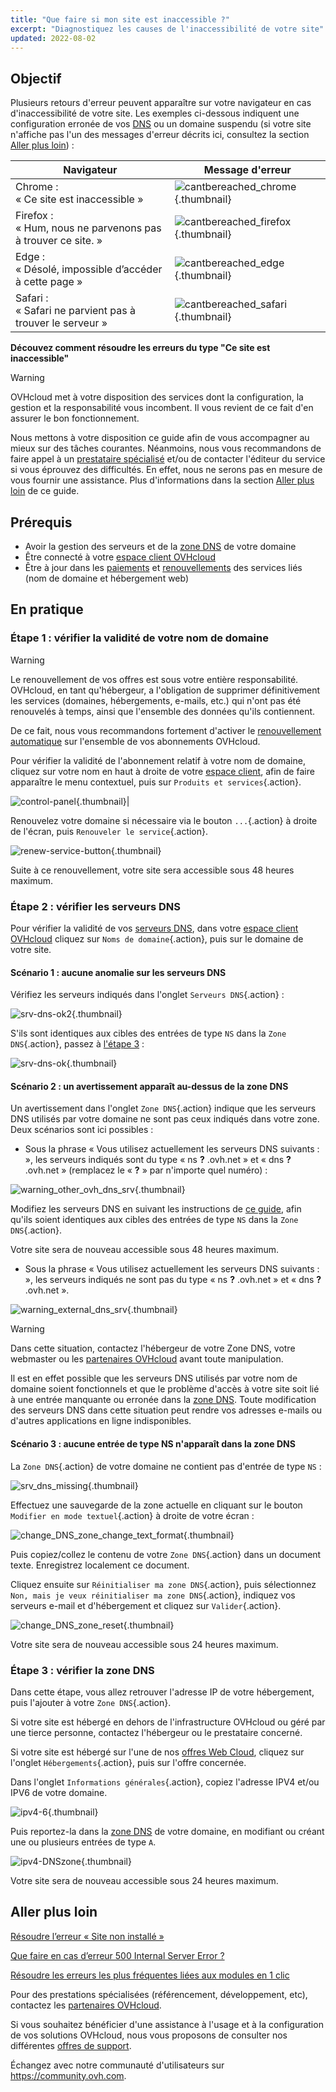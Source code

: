 ```yaml
---
title: "Que faire si mon site est inaccessible ?"
excerpt: "Diagnostiquez les causes de l'inaccessibilité de votre site"
updated: 2022-08-02
---
```


## Objectif

Plusieurs retours d'erreur peuvent apparaître sur votre navigateur en cas d'inaccessibilité de votre site. Les exemples ci-dessous indiquent une configuration erronée de vos [DNS](/pages/web_cloud/domains/dns_server_general_information#comprendre-la-notion-de-dns) ou un domaine suspendu (si votre site n'affiche pas l'un des messages d'erreur décrits ici, consultez la section [Aller plus loin](#aller-plus-loin)) :

|Navigateur|Message d'erreur|
|-|---|
|Chrome :<br>« Ce site est inaccessible »|![cantbereached_chrome](images/cantbereached_chrome.png){.thumbnail}|
|Firefox :<br>« Hum, nous ne parvenons pas à trouver ce site. »|![cantbereached_firefox](images/cantbereached_firefox.png){.thumbnail}|
|Edge :<br>« Désolé, impossible d’accéder à cette page »|![cantbereached_edge](images/cantbereached_edge.png){.thumbnail}|
|Safari :<br>« Safari ne parvient pas à trouver le serveur »|![cantbereached_safari](images/cantbereached_safari.png){.thumbnail}|

**Découvez comment résoudre les erreurs du type "Ce site est inaccessible"**

> [!warning]
>
> OVHcloud met à votre disposition des services dont la configuration, la gestion et la responsabilité vous incombent. Il vous revient de ce fait d'en assurer le bon fonctionnement.
>
> Nous mettons à votre disposition ce guide afin de vous accompagner au mieux sur des tâches courantes. Néanmoins, nous vous recommandons de faire appel à un [prestataire spécialisé](https://partner.ovhcloud.com/fr/directory/) et/ou de contacter l'éditeur du service si vous éprouvez des difficultés. En effet, nous ne serons pas en mesure de vous fournir une assistance. Plus d'informations dans la section [Aller plus loin](#aller-plus-loin) de ce guide.
>

## Prérequis

- Avoir la gestion des serveurs et de la [zone DNS](/pages/web_cloud/domains/dns_zone_edit#comprendre-la-notion-de-dns) de votre domaine
- Être connecté à votre [espace client OVHcloud](https://www.ovh.com/auth/?action=gotomanager&from=https://www.ovh.com/fr/&ovhSubsidiary=fr)
- Être à jour dans les [paiements](/pages/account_and_service_management/managing_billing_payments_and_services/invoice_management#pay-bills) et [renouvellements](/pages/account_and_service_management/managing_billing_payments_and_services/how_to_use_automatic_renewal#renewal-management) des services liés (nom de domaine et hébergement web)

## En pratique

### Étape 1 : vérifier la validité de votre nom de domaine

> [!warning]
>
> Le renouvellement de vos offres est sous votre entière responsabilité.<br>
> OVHcloud, en tant qu'hébergeur, a l'obligation de supprimer définitivement les services (domaines, hébergements, e-mails, etc.) qui n'ont pas été renouvelés à temps, ainsi que l'ensemble des données qu'ils contiennent.
>
> De ce fait, nous vous recommandons fortement d'activer le [renouvellement automatique](/pages/account_and_service_management/managing_billing_payments_and_services/how_to_use_automatic_renewal#en-pratique) sur l'ensemble de vos abonnements OVHcloud.
>

Pour vérifier la validité de l'abonnement relatif à votre nom de domaine, cliquez sur votre nom en haut à droite de votre [espace client](https://www.ovh.com/auth/?action=gotomanager&from=https://www.ovh.com/fr/&ovhSubsidiary=fr), afin de faire apparaître le menu contextuel, puis sur `Produits et services`{.action}.

![control-panel](images/control-panel.png){.thumbnail}|

Renouvelez votre domaine si nécessaire via le bouton `...`{.action} à droite de l'écran, puis `Renouveler le service`{.action}.

![renew-service-button](images/renew-service-button.png){.thumbnail}

Suite à ce renouvellement, votre site sera accessible sous 48 heures maximum.

### Étape 2 : vérifier les serveurs DNS

Pour vérifier la validité de vos [serveurs DNS](/pages/web_cloud/domains/dns_server_general_information), dans votre [espace client OVHcloud](https://www.ovh.com/auth/?action=gotomanager&from=https://www.ovh.com/fr/&ovhSubsidiary=fr) cliquez sur `Noms de domaine`{.action}, puis sur le domaine de votre site.

#### Scénario 1 : aucune anomalie sur les serveurs DNS

Vérifiez les serveurs indiqués dans l'onglet `Serveurs DNS`{.action} :

![srv-dns-ok2](images/srv-dns-ok2.png){.thumbnail}

S'ils sont identiques aux cibles des entrées de type `NS` dans la `Zone DNS`{.action}, passez à [l'étape 3](#etape3) :

![srv-dns-ok](images/srv-dns-ok.png){.thumbnail}

#### Scénario 2 : un avertissement apparaît au-dessus de la zone DNS

Un avertissement dans l'onglet `Zone DNS`{.action} indique que les serveurs DNS utilisés par votre domaine ne sont pas ceux indiqués dans votre zone. Deux scénarios sont ici possibles :

- Sous la phrase « Vous utilisez actuellement les serveurs DNS suivants : », les serveurs indiqués sont du type « ns **?** .ovh.net » et « dns **?** .ovh.net » (remplacez le « **?** » par n'importe quel numéro) :

![warning_other_ovh_dns_srv](images/warning_other_ovh_dns_srv.png){.thumbnail}

Modifiez les serveurs DNS en suivant les instructions de [ce guide](/pages/web_cloud/domains/dns_server_general_information#modifier-les-serveurs-dns), afin qu'ils soient identiques aux cibles des entrées de type `NS` dans la `Zone DNS`{.action}.

Votre site sera de nouveau accessible sous 48 heures maximum.

- Sous la phrase « Vous utilisez actuellement les serveurs DNS suivants : », les serveurs indiqués ne sont pas du type « ns **?** .ovh.net » et « dns **?** .ovh.net ».

![warning_external_dns_srv](images/warning_external_dns_srv.png){.thumbnail}

> [!warning]
>
> Dans cette situation, contactez l'hébergeur de votre Zone DNS, votre webmaster ou les [partenaires OVHcloud](https://partner.ovhcloud.com/fr/directory/) avant toute manipulation.
>
> Il est en effet possible que les serveurs DNS utilisés par votre nom de domaine soient fonctionnels et que le problème d'accès à votre site soit lié à une entrée manquante ou erronée dans la [zone DNS](/pages/web_cloud/domains/dns_zone_edit#comprendre-la-notion-de-dns). Toute modification des serveurs DNS dans cette situation peut rendre vos adresses e-mails ou d'autres applications en ligne indisponibles.
>

#### Scénario 3 : aucune entrée de type NS n'apparaît dans la zone DNS

La `Zone DNS`{.action} de votre domaine ne contient pas d'entrée de type `NS` :

![srv_dns_missing](images/srv_dns_missing.png){.thumbnail}

Effectuez une sauvegarde de la zone actuelle en cliquant sur le bouton `Modifier en mode textuel`{.action} à droite de votre écran :

![change_DNS_zone_change_text_format](images/change_DNS_zone_change_text_format.png){.thumbnail}

Puis copiez/collez le contenu de votre `Zone DNS`{.action} dans un document texte. Enregistrez localement ce document.

Cliquez ensuite sur `Réinitialiser ma zone DNS`{.action}, puis sélectionnez `Non, mais je veux réinitialiser ma zone DNS`{.action}, indiquez vos serveurs e-mail et d'hébergement et cliquez sur `Valider`{.action}.

![change_DNS_zone_reset](images/change_DNS_zone_reset.png){.thumbnail}

Votre site sera de nouveau accessible sous 24 heures maximum.

### Étape 3 : vérifier la zone DNS <a name="etape3"></a>

Dans cette étape, vous allez retrouver l'adresse IP de votre hébergement, puis l'ajouter à votre `Zone DNS`{.action}.

Si votre site est hébergé en dehors de l'infrastructure OVHcloud ou géré par une tierce personne, contactez l'hébergeur ou le prestataire concerné.

Si votre site est hébergé sur l'une de nos [offres Web Cloud](https://www.ovhcloud.com/fr/web-hosting/), cliquez sur l'onglet `Hébergements`{.action}, puis sur l'offre concernée.

Dans l'onglet `Informations générales`{.action}, copiez l'adresse IPV4 et/ou IPV6 de votre domaine.

![ipv4-6](images/ipv4-6.png){.thumbnail}

Puis reportez-la dans la [zone DNS](/pages/web_cloud/domains/dns_zone_edit#editer-la-zone-dns-ovhcloud-de-votre-nom-domaine) de votre domaine, en modifiant ou créant une ou plusieurs entrées de type `A`.

![ipv4-DNSzone](images/ipv4-DNSzone.png){.thumbnail}

Votre site sera de nouveau accessible sous 24 heures maximum.

## Aller plus loin <a name="aller-plus-loin"></a>

[Résoudre l’erreur « Site non installé »](/pages/web_cloud/web_hosting/multisites_website_not_installed)

[Que faire en cas d’erreur 500 Internal Server Error ?](/pages/web_cloud/web_hosting/diagnostic_fix_500_internal_server_error)

[Résoudre les erreurs les plus fréquentes liées aux modules en 1 clic](/pages/web_cloud/web_hosting/diagnostic_errors_module1clic)

Pour des prestations spécialisées (référencement, développement, etc), contactez les [partenaires OVHcloud](https://partner.ovhcloud.com/fr/directory/).

Si vous souhaitez bénéficier d'une assistance à l'usage et à la configuration de vos solutions OVHcloud, nous vous proposons de consulter nos différentes [offres de support](https://www.ovhcloud.com/fr/support-levels/).

Échangez avec notre communauté d'utilisateurs sur <https://community.ovh.com>.
